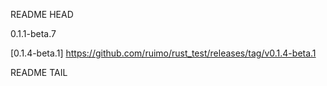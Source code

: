 README HEAD

0.1.1-beta.7

<!-- replace start -->
[0.1.4-beta.1] https://github.com/ruimo/rust_test/releases/tag/v0.1.4-beta.1
<!-- replace end -->

README TAIL
